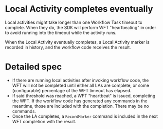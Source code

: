 # Local Activity completes eventually

Local activities might take longer than one Workflow Task timeout to complete. When they do,
the SDK will perform WFT "heartbeating" in order to avoid running into the timeout while the
activity runs.

When the Local Activity eventually completes, a Local Activity marker is recorded in history, and
the workflow code receives the result.

# Detailed spec
* If there are running local activities after invoking workflow code, the WFT will not be
  completed until either all LAs are complete, or some (configurable) percentage of the WFT timeout
  has elapsed.
* If said threshold was reached, a WFT "heartbeat" is issued, completing the WFT. If the workflow
  code has generated any commands in the meantime, those are included with the completion. There
  may be no commands.
* Once the LA completes, a `RecordMarker` command is included in the next WFT completion with the
  result.